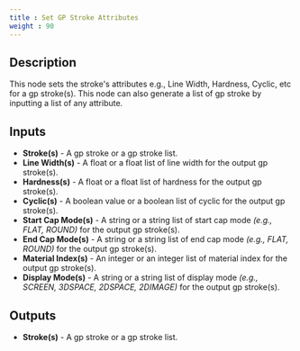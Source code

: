 ```yaml
---
title : Set GP Stroke Attributes
weight : 90
---
```


## Description

This node sets the stroke's attributes e.g., Line Width, Hardness, Cyclic, etc for a gp stroke(s). This node can also generate a list of gp stroke by inputting a list of any attribute.

## Inputs

- **Stroke(s)** - A gp stroke or a gp stroke list.
- **Line Width(s)** - A float or a float list of line width for the output gp stroke(s).
- **Hardness(s)** - A float or a float list of hardness for the output gp stroke(s).
- **Cyclic(s)** - A boolean value or a boolean list of cyclic for the output gp stroke(s).
- **Start Cap Mode(s)** - A string or a string list of start cap mode *(e.g., FLAT, ROUND)* for the output gp stroke(s).
- **End Cap Mode(s)** - A string or a string list of end cap mode *(e.g., FLAT, ROUND)* for the output gp stroke(s).
- **Material Index(s)** - An integer or an integer list of material index for the output gp stroke(s).
- **Display Mode(s)** - A string or a string list of display mode *(e.g., SCREEN, 3DSPACE, 2DSPACE, 2DIMAGE)* for the output gp stroke(s).

## Outputs

- **Stroke(s)** - A gp stroke or a gp stroke list.
